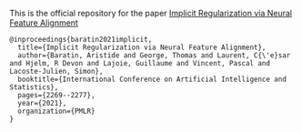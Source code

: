 This is the official repository for the paper [Implicit Regularization via Neural Feature Alignment](https://arxiv.org/abs/2008.00938)

```
@inproceedings{baratin2021implicit,
  title={Implicit Regularization via Neural Feature Alignment},
  author={Baratin, Aristide and George, Thomas and Laurent, C{\'e}sar and Hjelm, R Devon and Lajoie, Guillaume and Vincent, Pascal and Lacoste-Julien, Simon},
  booktitle={International Conference on Artificial Intelligence and Statistics},
  pages={2269--2277},
  year={2021},
  organization={PMLR}
}
```
